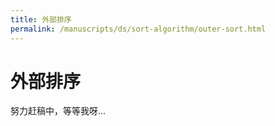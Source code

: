 ```yaml
---
title: 外部排序
permalink: /manuscripts/ds/sort-algorithm/outer-sort.html
---
```


# 外部排序

努力赶稿中，等等我呀...
